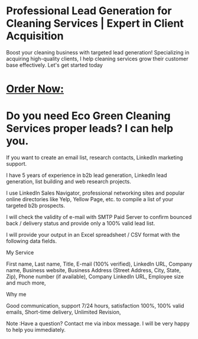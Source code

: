 # Professional Lead Generation for Cleaning Services | Expert in Client Acquisition
Boost your cleaning business with targeted lead generation! Specializing in acquiring high-quality clients, I help cleaning services grow their customer base effectively. Let's get started today

# [Order Now:](https://www.facebook.com/profile.php?id=61566916718150)
# Do you need Eco Green Cleaning Services proper leads? I can help you.



If you want to create an email list, research contacts, LinkedIn marketing support.

I have 5 years of experience in b2b lead generation, LinkedIn lead generation, list building and web research projects.



I use LinkedIn Sales Navigator, professional networking sites and popular online directories like Yelp, Yellow Page, etc. to compile a list of your targeted b2b prospects.



I will check the validity of e-mail with SMTP Paid Server to confirm bounced back / delivery status and provide only a 100% valid lead list.



I will provide your output in an Excel spreadsheet / CSV format with the following data fields.



My Service



First name,
Last name,
Title,
E-mail (100% verified),
LinkedIn URL,
Company name,
Business website,
Business Address (Street Address, City, State, Zip),
Phone number (if available),
Company LinkedIn URL,
Employee size and much more,


Why me



Good communication,
support 7/24 hours,
satisfaction 100%,
100% valid emails,
Short-time delivery,
Unlimited Revision,
 

Note :Have a question? Contact me via inbox message. I will be very happy to help you immediately.
